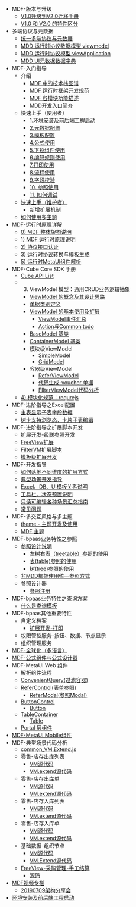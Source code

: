 * MDF-版本与升级
  * [V1.0升级到V2.0迁移手册](<V1.0%E5%8D%87%E7%BA%A7%E5%88%B0V2.0%E8%BF%81%E7%A7%BB%E6%89%8B%E5%86%8C.md>)
  * [V1.0 和 V2.0 的特性区分](<V1.0%20%E5%92%8C%20V2.0%20%E7%9A%84%E7%89%B9%E6%80%A7%E5%8C%BA%E5%88%86.md>)
* 多端协议与元数据
  * [统一多端协议与元数据](<%E7%BB%9F%E4%B8%80%E5%A4%9A%E7%AB%AF%E5%8D%8F%E8%AE%AE%E4%B8%8E%E5%85%83%E6%95%B0%E6%8D%AE.md>)
  * [MDD 运行时协议数据模型 viewmodel](<MDD%20%E8%BF%90%E8%A1%8C%E6%97%B6%E5%8D%8F%E8%AE%AE%E6%95%B0%E6%8D%AE%E6%A8%A1%E5%9E%8B%20viewmodel.md>)
  * [MDD 运行时协议模型 viewApplication](<MDD%20%E8%BF%90%E8%A1%8C%E6%97%B6%E5%8D%8F%E8%AE%AE%E6%A8%A1%E5%9E%8B%20viewApplication.md>)
  * [MDD UI元数据数据字典](<MDD%20UI%E5%85%83%E6%95%B0%E6%8D%AE%E6%95%B0%E6%8D%AE%E5%AD%97%E5%85%B8.md>)
* MDF-入门指导
  * 介绍
    * [MDF 中的技术栈图谱](<MDF%20%E4%B8%AD%E7%9A%84%E6%8A%80%E6%9C%AF%E6%A0%88%E5%9B%BE%E8%B0%B1.md>)
    * [MDF 运行时框架开发规范](<MDF%20%E8%BF%90%E8%A1%8C%E6%97%B6%E6%A1%86%E6%9E%B6%E5%BC%80%E5%8F%91%E8%A7%84%E8%8C%83.md>)
    * [MDF 各模块功能描述](<MDF%20%E5%90%84%E6%A8%A1%E5%9D%97%E5%8A%9F%E8%83%BD%E6%8F%8F%E8%BF%B0.md>)
    * [MDD开发入口简介](<MDD%E5%BC%80%E5%8F%91%E5%85%A5%E5%8F%A3%E7%AE%80%E4%BB%8B.md>)
  * 快速上手（使用者）
    * [1.环境安装及前后端工程启动](<1.%E7%8E%AF%E5%A2%83%E5%AE%89%E8%A3%85%E5%8F%8A%E5%89%8D%E5%90%8E%E7%AB%AF%E5%B7%A5%E7%A8%8B%E5%90%AF%E5%8A%A8.md>)
    * [2.元数据配置](<2.%E5%85%83%E6%95%B0%E6%8D%AE%E9%85%8D%E7%BD%AE.md>)
    * [3.模板配置](<3.%E6%A8%A1%E6%9D%BF%E9%85%8D%E7%BD%AE.md>)
    * [4.公式使用](<4.%E5%85%AC%E5%BC%8F%E4%BD%BF%E7%94%A8.md>)
    * [5.下拉组件使用](<5.%E4%B8%8B%E6%8B%89%E7%BB%84%E4%BB%B6%E4%BD%BF%E7%94%A8.md>)
    * [6.编码规则使用](<6.%E7%BC%96%E7%A0%81%E8%A7%84%E5%88%99%E4%BD%BF%E7%94%A8.md>)
    * [7.打印使用](<7.%E6%89%93%E5%8D%B0%E4%BD%BF%E7%94%A8.md>)
    * [8.流程使用](<8.%E6%B5%81%E7%A8%8B%E4%BD%BF%E7%94%A8.md>)
    * [9.字段校验](<9.%E5%AD%97%E6%AE%B5%E6%A0%A1%E9%AA%8C.md>)
    * [10. 参照使用](<10.%20%E5%8F%82%E7%85%A7%E4%BD%BF%E7%94%A8.md>)
    * [11. 如何调试](<11.%20%E5%A6%82%E4%BD%95%E8%B0%83%E8%AF%95.md>)
  * [快速上手（维护者）](<%E5%BF%AB%E9%80%9F%E4%B8%8A%E6%89%8B%EF%BC%88%E7%BB%B4%E6%8A%A4%E8%80%85%EF%BC%89.md>)
    * [新增扩展机制](<%E6%96%B0%E5%A2%9E%E6%89%A9%E5%B1%95%E6%9C%BA%E5%88%B6.md>)
  * [如何使用多主题](<%E5%A6%82%E4%BD%95%E4%BD%BF%E7%94%A8%E5%A4%9A%E4%B8%BB%E9%A2%98.md>)
* MDF-运行时原理详解
  * [0) MDF 整体架构说明](<0)%20MDF%20%E6%95%B4%E4%BD%93%E6%9E%B6%E6%9E%84%E8%AF%B4%E6%98%8E.md>)
  * [1) MDF 运行时原理说明](<1)%20MDF%20%E8%BF%90%E8%A1%8C%E6%97%B6%E5%8E%9F%E7%90%86%E8%AF%B4%E6%98%8E.md>)
  * [2) 协议接口认证](<2)%20%E5%8D%8F%E8%AE%AE%E6%8E%A5%E5%8F%A3%E8%AE%A4%E8%AF%81.md>)
  * [3) 运行时协议转换与模板生成](<3)%20%E8%BF%90%E8%A1%8C%E6%97%B6%E5%8D%8F%E8%AE%AE%E8%BD%AC%E6%8D%A2%E4%B8%8E%E6%A8%A1%E6%9D%BF%E7%94%9F%E6%88%90.md>)
  * [5) 运行时MetaUI组件解析](<5)%20%E8%BF%90%E8%A1%8C%E6%97%B6MetaUI%E7%BB%84%E4%BB%B6%E8%A7%A3%E6%9E%90.md>)
* MDF-Cube Core SDK 手册
  * [Cube API List](<Cube%20API%20List.md>)
  * 3) ViewModel 模型：通用CRUD业务逻辑抽象
    * [ViewModel 的概念及其设计思路](<ViewModel%20%E7%9A%84%E6%A6%82%E5%BF%B5%E5%8F%8A%E5%85%B6%E8%AE%BE%E8%AE%A1%E6%80%9D%E8%B7%AF.md>)
    * [单据类别定义](<%E5%8D%95%E6%8D%AE%E7%B1%BB%E5%88%AB%E5%AE%9A%E4%B9%89.md>)
    * [ViewModel 的基本使用及扩展](<ViewModel%20%E7%9A%84%E5%9F%BA%E6%9C%AC%E4%BD%BF%E7%94%A8%E5%8F%8A%E6%89%A9%E5%B1%95.md>)
      * [ViewModel事件汇总](<ViewModel%E4%BA%8B%E4%BB%B6%E6%B1%87%E6%80%BB.md>)
      * [Action与Common todo](<Action%E4%B8%8ECommon%20todo.md>)
    * [BaseModel 基类](<BaseModel%20%E5%9F%BA%E7%B1%BB.md>)
    * [ContainerModel 基类](<ContainerModel%20%E5%9F%BA%E7%B1%BB.md>)
    * 模块级ViewModel
      * [SimpleModel](<SimpleModel.md>)
      * [GridModel](<GridModel.md>)
    * 容器级ViewModel
      * [ReferViewModel](<ReferViewModel.md>)
      * [代码生成-voucher 单据](<%E4%BB%A3%E7%A0%81%E7%94%9F%E6%88%90-voucher%20%E5%8D%95%E6%8D%AE.md>)
      * [FIlterVIewModel代码分析](<FIlterVIewModel%E4%BB%A3%E7%A0%81%E5%88%86%E6%9E%90.md>)
  * [4) 模块化规范：requrejs](<4)%20%E6%A8%A1%E5%9D%97%E5%8C%96%E8%A7%84%E8%8C%83%EF%BC%9Arequrejs.md>)
* MDF-进阶指导之Excel配置
  * [主表显示子表字段数据](<%E4%B8%BB%E8%A1%A8%E6%98%BE%E7%A4%BA%E5%AD%90%E8%A1%A8%E5%AD%97%E6%AE%B5%E6%95%B0%E6%8D%AE.md>)
  * [树卡支持浏览态、卡片子表编辑](<%E6%A0%91%E5%8D%A1%E6%94%AF%E6%8C%81%E6%B5%8F%E8%A7%88%E6%80%81%E3%80%81%E5%8D%A1%E7%89%87%E5%AD%90%E8%A1%A8%E7%BC%96%E8%BE%91.md>)
* MDF-进阶指导之扩展脚本开发
  * [扩展开发-级联参照开发](<%E6%89%A9%E5%B1%95%E5%BC%80%E5%8F%91-%E7%BA%A7%E8%81%94%E5%8F%82%E7%85%A7%E5%BC%80%E5%8F%91.md>)
  * [FreeView扩展](<FreeView%E6%89%A9%E5%B1%95.md>)
  * [FilterVM扩展脚本](<FilterVM%E6%89%A9%E5%B1%95%E8%84%9A%E6%9C%AC.md>)
  * [模板级扩展开发](<%E6%A8%A1%E6%9D%BF%E7%BA%A7%E6%89%A9%E5%B1%95%E5%BC%80%E5%8F%91.md>)
* MDF-开发指导
  * [如何落地不同维度的扩展方式](<%E5%A6%82%E4%BD%95%E8%90%BD%E5%9C%B0%E4%B8%8D%E5%90%8C%E7%BB%B4%E5%BA%A6%E7%9A%84%E6%89%A9%E5%B1%95%E6%96%B9%E5%BC%8F.md>)
  * [典型场景开发指导](<%E5%85%B8%E5%9E%8B%E5%9C%BA%E6%99%AF%E5%BC%80%E5%8F%91%E6%8C%87%E5%AF%BC.md>)
  * [Excel、DB、UI模板关系说明](<Excel%E3%80%81DB%E3%80%81UI%E6%A8%A1%E6%9D%BF%E5%85%B3%E7%B3%BB%E8%AF%B4%E6%98%8E.md>)
  * [工具栏、状态预置说明](<%E5%B7%A5%E5%85%B7%E6%A0%8F%E3%80%81%E7%8A%B6%E6%80%81%E9%A2%84%E7%BD%AE%E8%AF%B4%E6%98%8E.md>)
  * [只读可编辑各种场景汇总指南](<%E5%8F%AA%E8%AF%BB%E5%8F%AF%E7%BC%96%E8%BE%91%E5%90%84%E7%A7%8D%E5%9C%BA%E6%99%AF%E6%B1%87%E6%80%BB%E6%8C%87%E5%8D%97.md>)
  * [常见问题](<%E5%B8%B8%E8%A7%81%E9%97%AE%E9%A2%98.md>)
* MDF-多交互风格与多主题
  * [theme - 主题开发及使用](<theme%20-%20%E4%B8%BB%E9%A2%98%E5%BC%80%E5%8F%91%E5%8F%8A%E4%BD%BF%E7%94%A8.md>)
  * [MDF 主题](<MDF%20%E4%B8%BB%E9%A2%98.md>)
* MDF-bpaas业务特性之参照
  * [参照设计说明](<%E5%8F%82%E7%85%A7%E8%AE%BE%E8%AE%A1%E8%AF%B4%E6%98%8E.md>)
    * [左树右表（treetable）参照的使用](<%E5%B7%A6%E6%A0%91%E5%8F%B3%E8%A1%A8%EF%BC%88treetable%EF%BC%89%E5%8F%82%E7%85%A7%E7%9A%84%E4%BD%BF%E7%94%A8.md>)
    * [表(table)参照的使用](<%E8%A1%A8(table)%E5%8F%82%E7%85%A7%E7%9A%84%E4%BD%BF%E7%94%A8.md>)
    * [树(tree)参照的使用](<%E6%A0%91(tree)%E5%8F%82%E7%85%A7%E7%9A%84%E4%BD%BF%E7%94%A8.md>)
  * [非MDD框架使用统一参照方式](<%E9%9D%9EMDD%E6%A1%86%E6%9E%B6%E4%BD%BF%E7%94%A8%E7%BB%9F%E4%B8%80%E5%8F%82%E7%85%A7%E6%96%B9%E5%BC%8F.md>)
  * 参照设计器
    * [参照注册](<%E5%8F%82%E7%85%A7%E6%B3%A8%E5%86%8C.md>)
* MDF-bpaas业务特性之查询方案
  * [什么是查询模板](<%E4%BB%80%E4%B9%88%E6%98%AF%E6%9F%A5%E8%AF%A2%E6%A8%A1%E6%9D%BF.md>)
* MDF-bpaas其他重要特性
  * 自定义档案
    * [扩展开发-打印](<%E6%89%A9%E5%B1%95%E5%BC%80%E5%8F%91-%E6%89%93%E5%8D%B0.md>)
  * 权限管控服务-按钮、数据、节点显示
  * 组织管理服务
* [MDF-全球化（多语言）](<MDF-%E5%85%A8%E7%90%83%E5%8C%96%EF%BC%88%E5%A4%9A%E8%AF%AD%E8%A8%80%EF%BC%89.md>)
* [MDF-公式组件与公式设计器](<MDF-%E5%85%AC%E5%BC%8F%E7%BB%84%E4%BB%B6%E4%B8%8E%E5%85%AC%E5%BC%8F%E8%AE%BE%E8%AE%A1%E5%99%A8.md>)
* MDF-MetaUI Web 组件
  * [解析组件流程](<%E8%A7%A3%E6%9E%90%E7%BB%84%E4%BB%B6%E6%B5%81%E7%A8%8B.md>)
  * [ConvenientQuery(过滤容器)](<ConvenientQuery(%E8%BF%87%E6%BB%A4%E5%AE%B9%E5%99%A8).md>)
  * [ReferControl(表单参照)](<ReferControl(%E8%A1%A8%E5%8D%95%E5%8F%82%E7%85%A7).md>)
    * [ReferModal(参照Modal)](<ReferModal(%E5%8F%82%E7%85%A7Modal).md>)
  * [ButtonControl](<ButtonControl.md>)
    * [Button](<Button.md>)
  * [TableContainer](<TableContainer.md>)
    * [Table](<Table.md>)
  * [Portal 层组件](<Portal%20%E5%B1%82%E7%BB%84%E4%BB%B6.md>)
* [MDF-MetaUI Mobile组件](<MDF-MetaUI%20Mobile%E7%BB%84%E4%BB%B6.md>)
* MDF-典型场景代码分析
  * [common_VM.Extend.js](<common_VM.Extend.js.md>)
  * 零售-店存出库列表
    * [VM源代码](<VM%E6%BA%90%E4%BB%A3%E7%A0%81.md>)
    * [VM.extend源代码](<VM.extend%E6%BA%90%E4%BB%A3%E7%A0%81.md>)
  * 零售-店存出库单
    * [VM源代码](<VM%E6%BA%90%E4%BB%A3%E7%A0%812.md>)
    * [VM.extend源代码](<VM.extend%E6%BA%90%E4%BB%A3%E7%A0%812.md>)
  * 零售-店存入库列表
    * [VM源代码](<VM%E6%BA%90%E4%BB%A3%E7%A0%813.md>)
    * [VM.extend源代码](<VM.extend%E6%BA%90%E4%BB%A3%E7%A0%813.md>)
  * 零售-店存入库单
    * [VM源代码](<VM%E6%BA%90%E4%BB%A3%E7%A0%814.md>)
    * [VM.extend源代码](<VM.extend%E6%BA%90%E4%BB%A3%E7%A0%814.md>)
  * 基础数据-组织节点
    * [VM源代码](<VM%E6%BA%90%E4%BB%A3%E7%A0%815.md>)
    * [VM.Extend源代码](<VM.Extend%E6%BA%90%E4%BB%A3%E7%A0%81.md>)
  * [FreeView-采购管理-手工结算](<FreeView-%E9%87%87%E8%B4%AD%E7%AE%A1%E7%90%86-%E6%89%8B%E5%B7%A5%E7%BB%93%E7%AE%97.md>)
    * [源码](<%E6%BA%90%E7%A0%81.md>)
* [MDF视频专栏](<MDF%E8%A7%86%E9%A2%91%E4%B8%93%E6%A0%8F.md>)
  * [20190709架构分享会](<20190709%E6%9E%B6%E6%9E%84%E5%88%86%E4%BA%AB%E4%BC%9A.md>)
* [环境安装及前后端工程启动](<%E7%8E%AF%E5%A2%83%E5%AE%89%E8%A3%85%E5%8F%8A%E5%89%8D%E5%90%8E%E7%AB%AF%E5%B7%A5%E7%A8%8B%E5%90%AF%E5%8A%A8.md>)